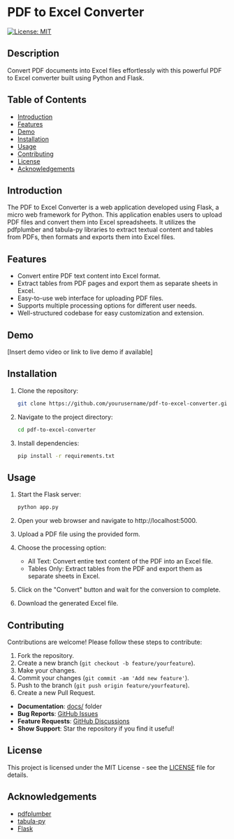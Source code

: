 # PDF to Excel Converter

[![License: MIT](https://img.shields.io/badge/License-MIT-yellow.svg)](https://opensource.org/licenses/MIT)

## Description

Convert PDF documents into Excel files effortlessly with this powerful PDF to Excel converter built using Python and Flask.

## Table of Contents

- [Introduction](#introduction)
- [Features](#features)
- [Demo](#demo)
- [Installation](#installation)
- [Usage](#usage)
- [Contributing](#contributing)
- [License](#license)
- [Acknowledgements](#acknowledgements)

## Introduction

The PDF to Excel Converter is a web application developed using Flask, a micro web framework for Python. This application enables users to upload PDF files and convert them into Excel spreadsheets. It utilizes the pdfplumber and tabula-py libraries to extract textual content and tables from PDFs, then formats and exports them into Excel files.

## Features

- Convert entire PDF text content into Excel format.
- Extract tables from PDF pages and export them as separate sheets in Excel.
- Easy-to-use web interface for uploading PDF files.
- Supports multiple processing options for different user needs.
- Well-structured codebase for easy customization and extension.

## Demo

[Insert demo video or link to live demo if available]

## Installation

1. Clone the repository:

    ```bash
    git clone https://github.com/yourusername/pdf-to-excel-converter.git
    ```

2. Navigate to the project directory:

    ```bash
    cd pdf-to-excel-converter
    ```

3. Install dependencies:

    ```bash
    pip install -r requirements.txt
    ```

## Usage

1. Start the Flask server:

    ```bash
    python app.py
    ```

2. Open your web browser and navigate to http://localhost:5000.

3. Upload a PDF file using the provided form.

4. Choose the processing option:
    - All Text: Convert entire text content of the PDF into an Excel file.
    - Tables Only: Extract tables from the PDF and export them as separate sheets in Excel.

5. Click on the "Convert" button and wait for the conversion to complete.

6. Download the generated Excel file.

## Contributing

Contributions are welcome! Please follow these steps to contribute:

1. Fork the repository.
2. Create a new branch (`git checkout -b feature/yourfeature`).
3. Make your changes.
4. Commit your changes (`git commit -am 'Add new feature'`).
5. Push to the branch (`git push origin feature/yourfeature`).
6. Create a new Pull Request.

- **Documentation**: [docs/](docs/) folder
- **Bug Reports**: [GitHub Issues](https://github.com/TsvetanG2/PDF-To-Excel-Converter/issues)
- **Feature Requests**: [GitHub Discussions](https://github.com/TsvetanG2/PDF-To-Excel-Converter/discussions)
- **Show Support**: Star the repository if you find it useful!

## License

This project is licensed under the MIT License - see the [LICENSE](https://opensource.org/license/MIT) file for details.

## Acknowledgements

- [pdfplumber](https://github.com/jsvine/pdfplumber)
- [tabula-py](https://github.com/chezou/tabula-py)
- [Flask](https://flask.palletsprojects.com/)

